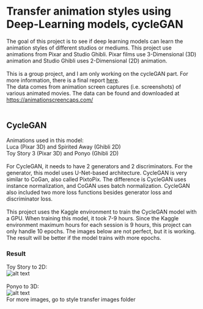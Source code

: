 # Transfer animation styles using Deep-Learning models, cycleGAN
The goal of this project is to see if deep learning models can learn the animation styles of different studios or mediums. This project use animations from Pixar and 
Studio Ghibli. Pixar films use 3-Dimensional (3D) animation and Studio Ghibli uses 2-Dimensional (2D) animation.
<br />
<br />
This is a group project, and I am only working on the cycleGAN part. For more information, there is a final report 
[here](https://github.com/selienamei/Deep-Learning/blob/main/Animation%20Transfer%20Report.pdf).
<br />
The data comes from animation screen captures (i.e.
screenshots) of various animated movies. The data
can be found and downloaded at
https://animationscreencaps.com/
<br />
<br />
## CycleGAN
Animations used in this model: 
<br />
Luca (Pixar 3D) and Spirited Away (Ghibli 2D)
<br />
Toy Story 3 (Pixar 3D) and Ponyo (Ghibli 2D) 
<br />
<br />
For CycleGAN, it needs to have 2 generators and 2
discriminators. For the generator, this model uses U-Net-based
architecture. CycleGAN is very similar to CoGan,
also called PixtoPix. The difference is CycleGAN
uses instance normalization, and CoGAN uses batch
normalization. CycleGAN also included two more
loss functions besides generator loss and
discriminator loss. 
<br />
<br />
This project uses the Kaggle environment to train the
CycleGAN model with a GPU. When training this model, it took 7-9 hours. Since the Kaggle environment maximum hours for each session is 9 hours, this project can
only handle 10 epochs. The images below are not perfect, but it is working. The result will be better if the model trains with more epochs. 
<br />
### Result
Toy Story to 2D:
<br />
![alt text](https://github.com/selienamei/Deep-Learning/blob/main/style%20transfer%20images/toy_to_2d_2.png)
<br />
<br />
Ponyo to 3D:
<br />
![alt text](https://github.com/selienamei/Deep-Learning/blob/main/style%20transfer%20images/ponyo_to_3d.png)
<br />
For more images, go to style transfer images folder 

